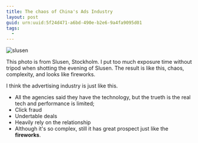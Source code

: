 ```yaml
---
title: The chaos of China's Ads Industry
layout: post
guid: urn:uuid:5f24d471-a6bd-490e-b2e6-9a4fa9095d01
tags:
  - 
---
```


![slusen](http://pic.yupoo.com/lishugo/DwyRyJn4/8OUsv.jpg)

This photo is from Slusen, Stockholm. I put too much exposure time without tripod when shotting the evening of Slusen. The result is like this, chaos, complexity, and looks like fireworks.

I think the advertising industry is just like this. 

* All the agencies said they have the technology, but the trueth is the real tech and performance is limited;
* Click fraud
* Undertable deals
* Heavily rely on the relationship
* Although it's so complex, still it has great prospect just like the **fireworks**.


